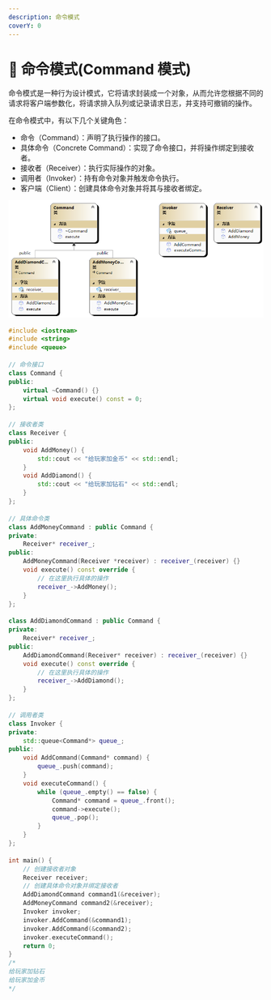 ```yaml
---
description: 命令模式
coverY: 0
---
```


# 🦄 命令模式(Command 模式)

命令模式是一种行为设计模式，它将请求封装成一个对象，从而允许您根据不同的请求将客户端参数化，将请求排入队列或记录请求日志，并支持可撤销的操作。

在命令模式中，有以下几个关键角色：

- 命令（Command）：声明了执行操作的接口。
- 具体命令（Concrete Command）：实现了命令接口，并将操作绑定到接收者。
- 接收者（Receiver）：执行实际操作的对象。
- 调用者（Invoker）：持有命令对象并触发命令执行。
- 客户端（Client）：创建具体命令对象并将其与接收者绑定。

![命令模式](../../.gitbook/assets/ClassDiagram1_nfjef3490fj.png)

```cpp
#include <iostream>
#include <string>
#include <queue>

// 命令接口
class Command {
public:
    virtual ~Command() {}
    virtual void execute() const = 0;
};

// 接收者类
class Receiver {
public:
    void AddMoney() {
        std::cout << "给玩家加金币" << std::endl;
    }
    void AddDiamond() {
        std::cout << "给玩家加钻石" << std::endl;
    }
};

// 具体命令类
class AddMoneyCommand : public Command {
private:
    Receiver* receiver_;
public:
    AddMoneyCommand(Receiver *receiver) : receiver_(receiver) {}
    void execute() const override {
        // 在这里执行具体的操作
        receiver_->AddMoney();
    }
};

class AddDiamondCommand : public Command {
private:
    Receiver* receiver_;
public:
    AddDiamondCommand(Receiver* receiver) : receiver_(receiver) {}
    void execute() const override {
        // 在这里执行具体的操作
        receiver_->AddDiamond();
    }
};

// 调用者类
class Invoker {
private:
    std::queue<Command*> queue_;
public:
    void AddCommand(Command* command) {
        queue_.push(command);
    }
    void executeCommand() {
        while (queue_.empty() == false) {
            Command* command = queue_.front();
            command->execute();
            queue_.pop();
        }
    }
};

int main() {
    // 创建接收者对象
    Receiver receiver;
    // 创建具体命令对象并绑定接收者
    AddDiamondCommand command1(&receiver);
    AddMoneyCommand command2(&receiver);
    Invoker invoker;
    invoker.AddCommand(&command1);
    invoker.AddCommand(&command2);
    invoker.executeCommand();
    return 0;
}
/*
给玩家加钻石
给玩家加金币
*/
```
